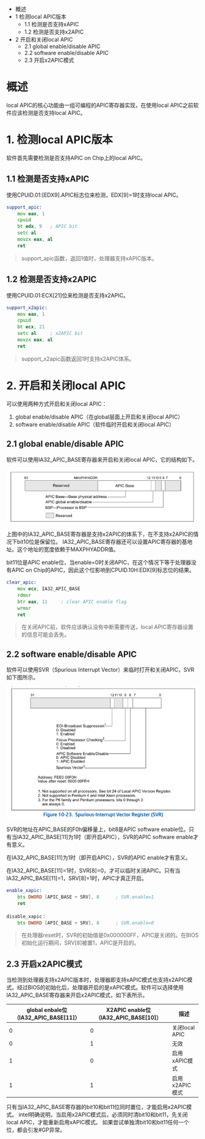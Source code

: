 - 概述
- 1 检测local APIC版本
    - 1.1 检测是否支持xAPIC
    - 1.2 检测是否支持x2APIC
- 2 开启和关闭local APIC
    - 2.1 global enable/disable APIC
    - 2.2 software enable/disable APIC
    - 2.3 开启x2APIC模式

# 概述

local APIC的核心功能由一组可编程的APIC寄存器实现，在使用local APIC之前软件应该检测是否支持local APIC。

# 1. 检测local APIC版本

软件首先需要检测是否支持APIC on Chip上的local APIC。

## 1.1 检测是否支持xAPIC

使用CPUID.01:[EDX9].APIC标志位来检测，EDX[9]=1时支持local APIC。

```asm
support_apic:
    mov eax, 1
    cpuid
    bt edx, 9   ; APIC bit
    setc al
    movzx eax, al
    ret
```

> support_apic函数，返回1值时，处理器支持xAPIC版本。

## 1.2 检测是否支持x2APIC

使用CPUID.01:ECX[21]位来检测是否支持x2APIC。

```asm
support_x2apic:
    mov eax, 1
    cpuid
    bt ecx, 21
    setc al     ; x2APIC bit
    movzx eax, al
    ret 
```

> support_x2apic函数返回1时支持x2APIC体系。

# 2. 开启和关闭local APIC

可以使用两种方式开启和关闭local APIC：
1. global enable/disable APIC（在global层面上开启和关闭local APIC）
2. software enable/disable APIC（软件临时开启和关闭local APIC）

## 2.1 global enable/disable APIC

软件可以使用IA32\_APIC\_BASE寄存器来开启和关闭local APIC，它的结构如下。

![image](./images/0x02.png)

上图中的IA32\_APIC\_BASE寄存器是支持x2APIC的体系下，在不支持x2APIC的情况下bit10位是保留位。
IA32\_APIC\_BASE寄存器还可以设置APIC寄存器的基地址。这个地址的宽度依赖于MAXPHYADDR值。

bit11位是APIC enable位，当enable=0时关闭APIC，在这个情况下等于处理器没有APIC on Chip的APIC，因此这个位影响到CPUID.10H:EDX[9]标志位的结果。

```asm
clear_apic:
    mov ecx, IA32_APIC_BASE
    rdmsr
    btr eax, 11     ; clear APIC enable flag
    wrmsr
    ret
```

> 在关闭APIC前，软件应该确认没有中断需要传送，local APIC寄存器设置的信息可能会丢失。

## 2.2 software enable/disable APIC

软件可以使用SVR（Spurious Interrupt Vector）来临时打开和关闭APIC，SVR如下图所示。

![image](./images/0x03.png)

SVR的地址在APIC_BASE的F0h偏移量上，bit8是APIC software enable位。只有当IA32\_APIC\_BASE[11]为1时（即开启APIC），SVR的APIC software enable才有意义。

在IA32\_APIC\_BASE[11]为1时（即开启APIC），SVR的APIC enable才有意义。

在IA32\_APIC\_BASE[11]=1时，SVR[8]=0，才可以临时关闭APIC。只有当IA32_APIC_BASE[11]=1，SRV[8]=1时，APIC才真正开启。

```asm
enable_xapic:
    bts DWORD [APIC_BASE + SRV], 8      ; SVR.enable=1
    ret
    
disable_xapic：
    bts DWORD [APIC_BASE + SRV], 8      ; SVR.enable=0
```

> 在处理器reset时，SVR的初始值是0x000000FF，APIC是关闭的。在BIOS初始化运行期间，SRV[8]被置1，APIC是开启的。

## 2.3 开启x2APIC模式

当检测到处理器支持x2APIC版本时，处理器即支持xAPIC模式也支持x2APIC模式。经过BIOS的初始化后，处理器开启的是xAPIC模式。软件可以选择使用IA32\_APIC\_BASE寄存器来开启x2APIC模式，如下表所示。


global enbale位（IA32\_APIC\_BASE[11]） | X2APIC enable位（IA32\_APIC\_BASE[10]） | 描述
---|---|---
0 | 0 | 关闭local APIC
0 | 1 | 无效
1 | 0 | 启用xAPIC模式
1 | 1 | 启用x2APIC模式

只有当IA32\_APIC\_BASE寄存器的bit10和bit11位同时置位，才能启用x2APIC模式。
intel明确说明，当启用x2APIC模式后，必须同时清bit10和bit11，先关闭local APIC，才能重新启用xAPIC模式。
如果尝试单独清bit10和bit11任何一个位，都会引发#GP异常。